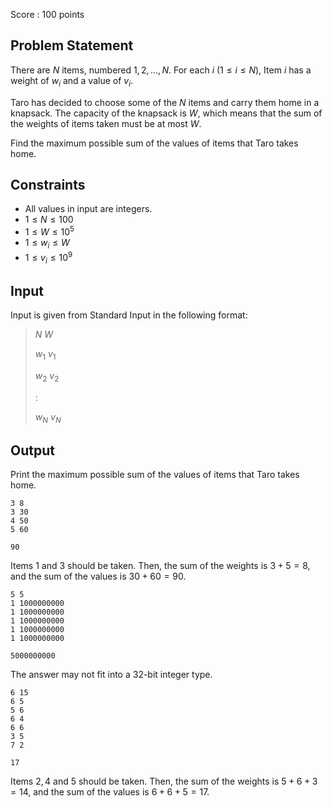 Score : $100$ points

## Problem Statement

There are $N$ items, numbered $1, 2, \ldots, N$.
For each $i$ ($1 \leq i \leq N$), Item $i$ has a weight of $w_i$ and a value of $v_i$.

Taro has decided to choose some of the $N$ items and carry them home in a knapsack.
The capacity of the knapsack is $W$, which means that the sum of the weights of items taken must be at most $W$.

Find the maximum possible sum of the values of items that Taro takes home.

## Constraints

- All values in input are integers.
- $1 \leq N \leq 100$
- $1 \leq W \leq 10^5$
- $1 \leq w_i \leq W$
- $1 \leq v_i \leq 10^9$

## Input

Input is given from Standard Input in the following format:

> $N$ $W$
> 
> $w_1$ $v_1$
> 
> $w_2$ $v_2$
> 
> $:$
> 
> $w_N$ $v_N$

## Output

Print the maximum possible sum of the values of items that Taro takes home.

```input1
3 8
3 30
4 50
5 60
```

```output1
90
```

Items $1$ and $3$ should be taken.
Then, the sum of the weights is $3 + 5 = 8$, and the sum of the values is $30 + 60 = 90$.

```input2
5 5
1 1000000000
1 1000000000
1 1000000000
1 1000000000
1 1000000000
```

```output2
5000000000
```

The answer may not fit into a 32-bit integer type.

```input3
6 15
6 5
5 6
6 4
6 6
3 5
7 2
```

```output3
17
```

Items $2, 4$ and $5$ should be taken.
Then, the sum of the weights is $5 + 6 + 3 = 14$, and the sum of the values is $6 + 6 + 5 = 17$.